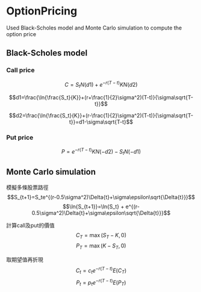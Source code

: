 # OptionPricing
Used Black-Scholes model and Monte Carlo simulation to compute the option price

## Black-Scholes model

### Call price
$$C=S_tN(d1)+e^{-r(T-t)}KN(d2)$$

$$d1=\frac{\ln{\frac{S_t}{K}}+(r+\frac{1}{2}\sigma^2)(T-t)}{\sigma\sqrt{T-t}}$$

$$d2=\frac{\ln{\frac{S_t}{K}}+(r-\frac{1}{2}\sigma^2)(T-t)}{\sigma\sqrt{T-t}}=d1-\sigma\sqrt{T-t}$$

### Put price
$$P=e^{-r(T-t)}KN(-d2)-S_tN(-d1)$$

## Monte Carlo simulation
模擬多條股票路徑
$$S_{t+1}=S_te^{(r-0.5\sigma^2)\Delta{t}+\sigma\epsilon\sqrt{\Delta{t}}}$$
$$\ln{S_{t+1}}=\ln{S_t} + e^{(r-0.5\sigma^2)\Delta{t}+\sigma\epsilon\sqrt{\Delta{t}}}$$

計算call及put的價值
$$C_T=\max(S_T-K,0)$$ 
$$P_T=\max(K-S_T,0)$$

取期望值再折現
$$C_t=c_te^{-r(T-t)}E(C_T)$$
$$P_t=p_te^{-r(T-t)}E(P_T)$$

